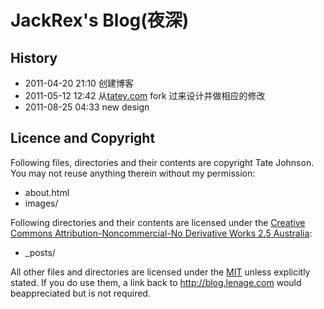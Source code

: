 # JackRex's Blog(夜深)

## History
* 2011-04-20 21:10 创建博客
* 2011-05-12 12:42 从[tatey.com](http://tatey.com) fork 过来设计并做相应的修改
* 2011-08-25 04:33 new design

## Licence and Copyright

Following files, directories and their contents are copyright Tate Johnson. You may not reuse anything therein without my permission:

* about.html
* images/

Following directories and their contents are licensed under the [Creative Commons Attribution-Noncommercial-No Derivative Works 2.5 Australia](http://creativecommons.org/licenses/by-nc-nd/2.5/au/):

* _posts/

All other files and directories are licensed under the [MIT](http://www.opensource.org/licenses/mit-license.php) unless explicitly stated. If you do use them, a link back to http://blog.lenage.com would beappreciated but is not required.
